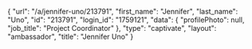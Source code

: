 {
    "url": "\/a\/jennifer-uno\/213791",
    "first_name": "Jennifer",
    "last_name": "Uno",
    "id": "213791",
    "login_id": "1759121",
    "data": {
        "profilePhoto": null,
        "job_title": "Project Coordinator"
    },
    "type": "captivate",
    "layout": "ambassador",
    "title": "Jennifer Uno"
}
